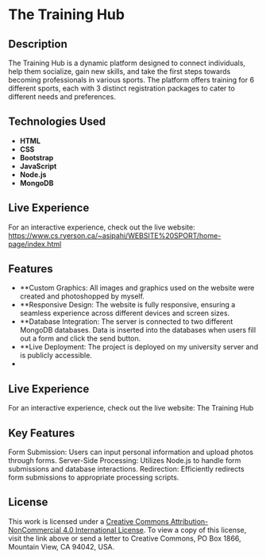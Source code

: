 # The Training Hub


## Description
The Training Hub is a dynamic platform designed to connect individuals, help them socialize, gain new skills, and take the first steps towards becoming professionals in various sports. The platform offers training for 6 different sports, each with 3 distinct registration packages to cater to different needs and preferences.

## Technologies Used
- **HTML**
- **CSS**
- **Bootstrap**
- **JavaScript**
- **Node.js**
- **MongoDB**

## Live Experience
For an interactive experience, check out the live website: https://www.cs.ryerson.ca/~asipahi/WEBSITE%20SPORT/home-page/index.html
  
## Features
- **Custom Graphics: All images and graphics used on the website were created and photoshopped by myself.
- **Responsive Design: The website is fully responsive, ensuring a seamless experience across different devices and screen sizes.
- **Database Integration: The server is connected to two different MongoDB databases. Data is inserted into the databases when users fill out a form and click the send button.
- **Live Deployment: The project is deployed on my university server and is publicly accessible.
- 
## Live Experience
For an interactive experience, check out the live website: The Training Hub

## Key Features
Form Submission: Users can input personal information and upload photos through forms.
Server-Side Processing: Utilizes Node.js to handle form submissions and database interactions.
Redirection: Efficiently redirects form submissions to appropriate processing scripts.

## License
This work is licensed under a [Creative Commons Attribution-NonCommercial 4.0 International License](http://creativecommons.org/licenses/by-nc/4.0/). To view a copy of this license, visit the link above or send a letter to Creative Commons, PO Box 1866, Mountain View, CA 94042, USA.
